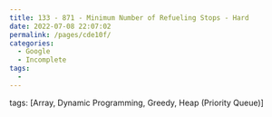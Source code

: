 ```yaml
---
title: 133 - 871 - Minimum Number of Refueling Stops - Hard
date: 2022-07-08 22:07:02
permalink: /pages/cde10f/
categories:
  - Google
  - Incomplete
tags:
  - 
---
```

tags: [Array, Dynamic Programming, Greedy, Heap (Priority Queue)]